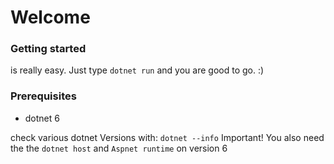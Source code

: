 
# Welcome

### Getting started

is really easy. Just type `dotnet run` and you are good to go. :)

### Prerequisites

* dotnet 6

check various dotnet Versions with: `dotnet --info`
Important! You also need the the `dotnet host` and `Aspnet runtime` on version 6 